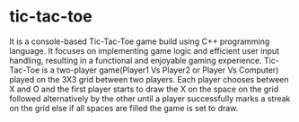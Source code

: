 # tic-tac-toe
It is a console-based Tic-Tac-Toe game build using C++ programming language. 
It focuses on implementing game logic and efficient user input handling, resulting in a functional and  enjoyable gaming experience.
Tic-Tac-Toe is a two-player game(Player1 Vs Player2 or Player Vs Computer) played on the 3X3 grid between two players. Each player chooses between X and O and the first player starts to draw the X on the space on the grid followed alternatively by the other until a player successfully marks a streak on the grid else if all spaces are filled the game is set to draw.
